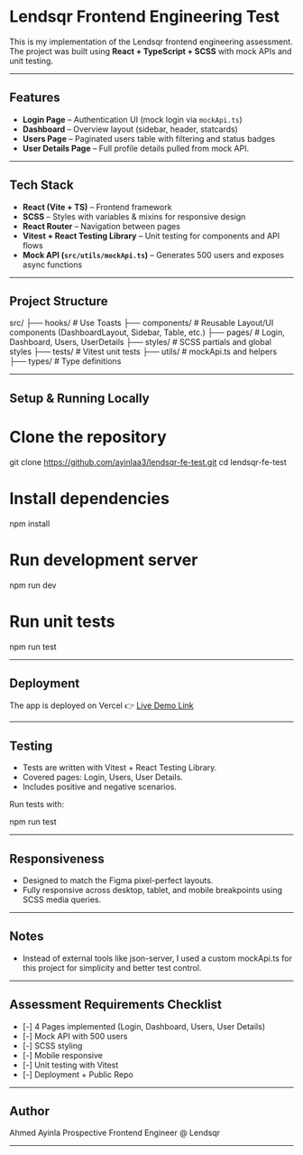 # Lendsqr Frontend Engineering Test

This is my implementation of the Lendsqr frontend engineering assessment.  
The project was built using **React + TypeScript + SCSS** with mock APIs and unit testing.

---

## Features
- **Login Page** – Authentication UI (mock login via `mockApi.ts`)
- **Dashboard** – Overview layout (sidebar, header, statcards)
- **Users Page** – Paginated users table with filtering and status badges
- **User Details Page** – Full profile details pulled from mock API.

---

## Tech Stack
- **React (Vite + TS)** – Frontend framework
- **SCSS** – Styles with variables & mixins for responsive design
- **React Router** – Navigation between pages
- **Vitest + React Testing Library** – Unit testing for components and API flows
- **Mock API (`src/utils/mockApi.ts`)** – Generates 500 users and exposes async functions

---

## Project Structure

src/
├── hooks/         # Use Toasts
├── components/    # Reusable Layout/UI components (DashboardLayout, Sidebar, Table, etc.)
├── pages/         # Login, Dashboard, Users, UserDetails
├── styles/        # SCSS partials and global styles
├── tests/         # Vitest unit tests
├── utils/         # mockApi.ts and helpers
├── types/         # Type definitions


---

## Setup & Running Locally

# Clone the repository
git clone https://github.com/ayinlaa3/lendsqr-fe-test.git
cd lendsqr-fe-test

# Install dependencies
npm install

# Run development server
npm run dev

# Run unit tests
npm run test

---

## Deployment

The app is deployed on Vercel
👉 [Live Demo Link](https://<your-name>-lendsqr-fe-test.vercel.app)

---

## Testing

* Tests are written with Vitest + React Testing Library.
* Covered pages: Login, Users, User Details.
* Includes positive and negative scenarios.

Run tests with:

npm run test

---

## Responsiveness

* Designed to match the Figma pixel-perfect layouts.
* Fully responsive across desktop, tablet, and mobile breakpoints using SCSS media queries.

---

## Notes

* Instead of external tools like json-server, I used a custom mockApi.ts for this project for simplicity and better test control.

---

## Assessment Requirements Checklist

* [-] 4 Pages implemented (Login, Dashboard, Users, User Details)
* [-] Mock API with 500 users
* [-] SCSS styling
* [-] Mobile responsive
* [-] Unit testing with Vitest
* [-] Deployment + Public Repo

---

## Author

Ahmed Ayinla
Prospective Frontend Engineer @ Lendsqr

---
